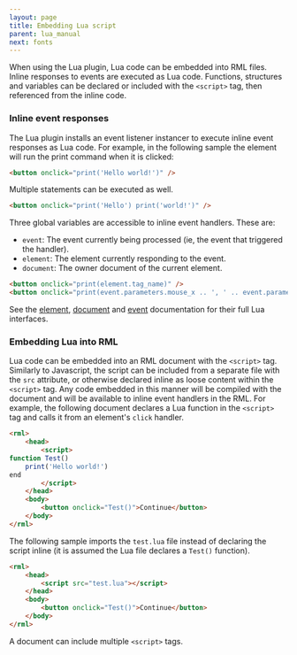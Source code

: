 ```yaml
---
layout: page
title: Embedding Lua script
parent: lua_manual
next: fonts
---
```


When using the Lua plugin, Lua code can be embedded into RML files. Inline responses to events are executed as Lua code. Functions, structures and variables can be declared or included with the `<script>` tag, then referenced from the inline code.

### Inline event responses

The Lua plugin installs an event listener instancer to execute inline event responses as Lua code. For example, in the following sample the element will run the print command when it is clicked:

```html
<button onclick="print('Hello world!')" />
```

Multiple statements can be executed as well.

```html
<button onclick="print('Hello') print('world!')" />
```
Three global variables are accessible to inline event handlers. These are:

* `event`: The event currently being processed (ie, the event that triggered the handler).
* `element`: The element currently responding to the event.
* `document`: The owner document of the current element. 

```html
<button onclick="print(element.tag_name)" />
<button onclick="print(event.parameters.mouse_x .. ', ' .. event.parameters.mouse_y)" />
```

See the [element](elements.html), [document](documents.html) and [event](events.html) documentation for their full Lua interfaces.

### Embedding Lua into RML

Lua code can be embedded into an RML document with the `<script>` tag. Similarly to Javascript, the script can be included from a separate file with the `src` attribute, or otherwise declared inline as loose content within the `<script>` tag. Any code embedded in this manner will be compiled with the document and will be available to inline event handlers in the RML. For example, the following document declares a Lua function in the `<script>` tag and calls it from an element's `click` handler.

```html
<rml>
	<head>
		<script>
function Test()
	print('Hello world!')
end
		</script>
	</head>
	<body>
		<button onclick="Test()">Continue</button>
	</body>
</rml>
```

The following sample imports the `test.lua` file instead of declaring the script inline (it is assumed the Lua file declares a `Test()` function).

```html
<rml>
	<head>
		<script src="test.lua"></script>
	</head>
	<body>
		<button onclick="Test()">Continue</button>
	</body>
</rml>
```

A document can include multiple `<script>` tags.
